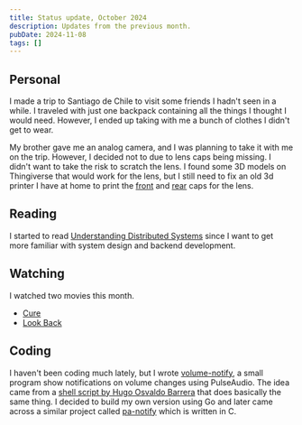 ```yaml
---
title: Status update, October 2024
description: Updates from the previous month.
pubDate: 2024-11-08
tags: []
---
```


## Personal

I made a trip to Santiago de Chile to visit some friends I hadn't seen in a while. I traveled with just one backpack
containing all the things I thought I would need. However, I ended up taking with me a bunch of clothes I didn't get to
wear.

My brother gave me an analog camera, and I was planning to take it with me on the trip. However, I decided not to due to
lens caps being missing. I didn't want to take the risk to scratch the lens. I found some 3D models on Thingiverse that
would work for the lens, but I still need to fix an old 3d printer I have at home to print the
[front](https://www.thingiverse.com/thing:6115527) and [rear](https://www.thingiverse.com/thing:6061109) caps for the
lens.

## Reading

I started to read [Understanding Distributed Systems](https://understandingdistributed.systems/) since I want to get
more familiar with system design and backend development.

## Watching

I watched two movies this month.

- [Cure](https://letterboxd.com/film/cure/)
- [Look Back](https://letterboxd.com/film/look-back-2024/)

## Coding

I haven't been coding much lately, but I wrote [volume-notify](https://github.com/piero-vic/volume-notify), a small
program show notifications on volume changes using PulseAudio. The idea came from a
[shell script by Hugo Osvaldo Barrera](https://git.sr.ht/~whynothugo/dotfiles/tree/72e90546fda70e700b963528a2e0afd15bfb4e84/item/home/.local/lib/volctld)
that does basically the same thing. I decided to build my own version using Go and later came across a similar project
called [pa-notify](https://github.com/ikrivosheev/pa-notify) which is written in C.
